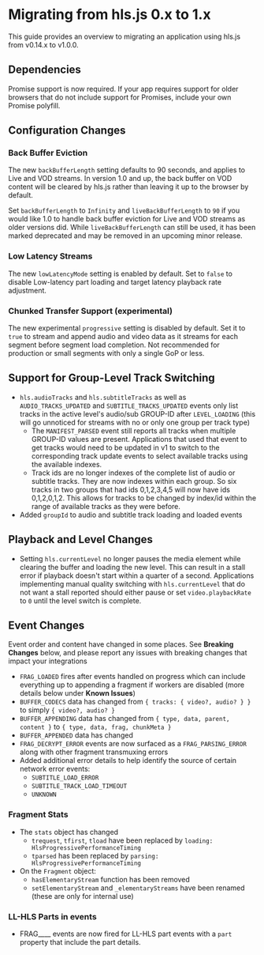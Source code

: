 # Migrating from hls.js 0.x to 1.x

This guide provides an overview to migrating an application using hls.js from v0.14.x to v1.0.0.

## Dependencies

Promise support is now required. If your app requires support for older browsers that do not include support for Promises,
include your own Promise polyfill.

## Configuration Changes

### Back Buffer Eviction

The new `backBufferLength` setting defaults to 90 seconds, and applies to Live and VOD streams. In version 1.0 and up,
the back buffer on VOD content will be cleared by hls.js rather than leaving it up to the browser by default.

Set `backBufferLength` to `Infinity` and `liveBackBufferLength` to `90` if you would like 1.0 to handle back buffer
eviction for Live and VOD streams as older versions did. While `liveBackBufferLength` can still be used, it has been
marked deprecated and may be removed in an upcoming minor release.

### Low Latency Streams

The new `lowLatencyMode` setting is enabled by default. Set to `false` to disable Low-latency part loading and target
latency playback rate adjustment.

### Chunked Transfer Support (experimental)

The new experimental `progressive` setting is disabled by default. Set it to `true` to stream and append audio and
video data as it streams for each segment before segment load completion. Not recommended for production or small segments
with only a single GoP or less.

## Support for Group-Level Track Switching

- `hls.audioTracks` and `hls.subtitleTracks` as well as `AUDIO_TRACKS_UPDATED` and `SUBTITLE_TRACKS_UPDATED` events only list tracks in the active level's audio/sub GROUP-ID after `LEVEL_LOADING` (this will go unnoticed for streams with no or only one group per track type)
  - The `MANIFEST_PARSED` event still reports all tracks when multiple GROUP-ID values are present. Applications that used that event to get tracks would need to be updated in v1 to switch to the corresponding track update events to select available tracks using the available indexes.
  - Track ids are no longer indexes of the complete list of audio or subtitle tracks. They are now indexes within each group. So six tracks in two groups that had ids 0,1,2,3,4,5 will now have ids 0,1,2,0,1,2. This allows for tracks to be changed by index/id within the range of available tracks as they were before.
- Added `groupId` to audio and subtitle track loading and loaded events

## Playback and Level Changes

- Setting `hls.currentLevel` no longer pauses the media element while clearing the buffer and loading the new level. This can result in a stall error if playback doesn't start within a quarter of a second. Applications implementing manual quality switching with `hls.currentLevel` that do not want a stall reported should either pause or set `video.playbackRate` to `0` until the level switch is complete.

## Event Changes

Event order and content have changed in some places. See **Breaking Changes** below, and please report any issues with breaking changes that impact your integrations

- `FRAG_LOADED` fires after events handled on progress which can include everything up to appending a fragment if workers are disabled (more details below under **Known Issues**)
- `BUFFER_CODECS` data has changed from `{ tracks: { video?, audio? } }` to simply `{ video?, audio? }`
- `BUFFER_APPENDING` data has changed from `{ type, data, parent, content }` to `{ type, data, frag, chunkMeta }`
- `BUFFER_APPENDED` data has changed
- `FRAG_DECRYPT_ERROR` events are now surfaced as a `FRAG_PARSING_ERROR` along with other fragment transmuxing errors
- Added additional error details to help identify the source of certain network error events:
  - `SUBTITLE_LOAD_ERROR`
  - `SUBTITLE_TRACK_LOAD_TIMEOUT`
  - `UNKNOWN`

### Fragment Stats

- The `stats` object has changed
  - `trequest`, `tfirst`, `tload` have been replaced by `loading: HlsProgressivePerformanceTiming`
  - `tparsed` has been replaced by `parsing: HlsProgressivePerformanceTiming`
- On the `Fragment` object:
  - `hasElementaryStream` function has been removed
  - `setElementaryStream` and `_elementaryStreams` have been renamed (these are only for internal use)

### LL-HLS Parts in events

- FRAG\_\_\_\_ events are now fired for LL-HLS part events with a `part` property that include the part details.
